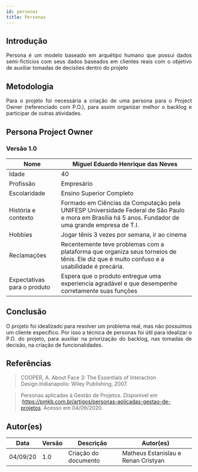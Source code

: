 ```yaml
---
id: personas
title: Personas
---
```


## Introdução

<p align = "justify">
Persona é um modelo baseado em arquétipo humano que possui dados semi-fictícios
com seus dados baseados em clientes reais com o objetivo de auxiliar tomadas de
decisões dentro do projeto
</p>

## Metodologia

<p align = "justify">
Para o projeto foi necessária a criação de uma persona para o Project
Owner (referenciado com P.O.), para assim organizar melhor o backlog
e participar de outras atividades.
</p>

## Persona Project Owner

### Versão 1.0

| Nome | Miguel Eduardo Henrique das Neves |
|---|---|
| Idade | 40 |
| Profissão | Empresário |
| Escolaridade | Ensino Superior Completo |
| História e contexto | Formado em Ciências da Computação pela UNIFESP Universidade Federal de São Paulo e mora em Brasília há 5 anos. Fundador de uma grande empresa de T.I.|
| Hobbies | Jogar tênis 3 vezes por semana, ir ao cinema |
| Reclamações | Recentemente teve problemas com a plataforma que organiza seus torneios de tênis. Ele diz que é muito confuso e a usabilidade é precária. |
| Expectativas para o produto | Espera que o produto entregue uma experiencia agradável e que desempenhe corretamente suas funções |

## Conclusão

<p align = "justify">
O projeto foi idealizado para resolver um problema real, mas não possuímos um cliente específico. Por isso a técnica de personas foi útil para idealizar o P.O. do projeto, para auxiliar na priorização do backlog, nas tomadas de decisão, na criação de funcionalidades.
</p>

## Referências

> COOPER, A. About Face 3: The Essentials of Interaction Design.Indianapolis: Wiley Publishing, 2007.

> Personas aplicadas à Gestão de Projetos. Disponível em :<https://pmkb.com.br/artigos/personas-aplicadas-gestao-de-projetos>. Acesso em 04/09/2020.

## Autor(es)

| Data | Versão | Descrição | Autor(es) |
| -- | -- | -- | -- |
| 04/09/20 | 1.0 | Criação do documento | Matheus Estanislau e Renan Cristyan |